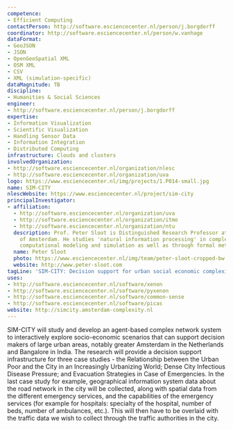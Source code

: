 ```yaml
---
competence:
- Efficient Computing
contactPerson: http://software.esciencecenter.nl/person/j.borgdorff
coordinator: http://software.esciencecenter.nl/person/w.vanhage
dataFormat:
- GeoJSON
- JSON
- OpenGeoSpatial XML
- OSM XML
- CSV
- XML (simulation-specific)
dataMagnitude: TB
discipline:
- Humanities & Social Sciences
engineer:
- http://software.esciencecenter.nl/person/j.borgdorff
expertise:
- Information Visualization
- Scientific Visualization
- Handling Sensor Data
- Information Integration
- Distributed Computing
infrastructure: Clouds and clusters
involvedOrganization:
- http://software.esciencecenter.nl/organization/nlesc
- http://software.esciencecenter.nl/organization/uva
logo: https://www.esciencecenter.nl/img/projects/1.P014-small.jpg
name: SIM-CITY
nlescWebsite: https://www.esciencecenter.nl/project/sim-city
principalInvestigator:
- affiliation:
  - http://software.esciencecenter.nl/organization/uva
  - http://software.esciencecenter.nl/organization/itmo
  - http://software.esciencecenter.nl/organization/ntu
  description: Prof. Peter Sloot is Distinguished Research Professor at the University
    of Amsterdam. He studies 'natural information processing' in complex systems by
    computational modeling and simulation as well as through formal methods.
  name: Peter Sloot
  photo: https://www.esciencecenter.nl/img/team/peter-sloot-cropped-bw.jpg
  website: http://www.peter-sloot.com
tagLine: 'SIM-CITY: Decision support for urban social economic complexity'
uses:
- http://software.esciencecenter.nl/software/xenon
- http://software.esciencecenter.nl/software/pyxenon
- http://software.esciencecenter.nl/software/common-sense
- http://software.esciencecenter.nl/software/picas
website: http://simcity.amsterdam-complexity.nl
---
```

SIM-CITY will study and develop an agent-based complex network system to interactively explore socio-economic scenarios that can support decision makers of large urban areas, notably greater Amsterdam in the Netherlands and Bangalore in India. The research will provide a decision support infrastructure for three case studies - the Relationship between the Urban Poor and the City in an Increasingly Urbanizing World; Dense City Infectious Disease Pressure; and Evacuation Strategies in Case of Emergencies. In the last case study for example, geographical information system data about the road network in the city will be collected, along with spatial data from the different emergency services, and the capabilities of the emergency services (for example for hospitals: specialty of the hospital, number of beds, number of ambulances, etc.). This will then have to be overlaid with the traffic data we wish to collect through the traffic authorities in the city.
